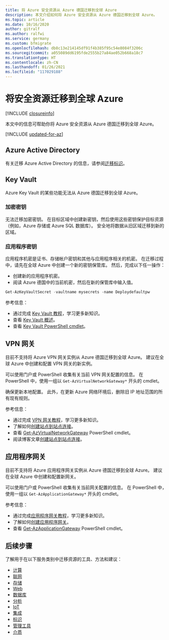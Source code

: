```yaml
---
title: 将 Azure 安全资源从 Azure 德国迁移到全球 Azure
description: 本文介绍如何将 Azure 安全资源从 Azure 德国迁移到全球 Azure。
ms.topic: article
ms.date: 10/16/2020
author: gitralf
ms.author: ralfwi
ms.service: germany
ms.custom: bfmigrate
ms.openlocfilehash: db8c13e214145df91f4b385f95c54e8084f3206c
ms.sourcegitcommit: a055089dd6195fde2555b27a84ae052b668a18c7
ms.translationtype: HT
ms.contentlocale: zh-CN
ms.lasthandoff: 01/26/2021
ms.locfileid: "117029188"
---
```

# <a name="migrate-security-resources-to-global-azure"></a>将安全资源迁移到全球 Azure

[!INCLUDE [closureinfo](../../includes/germany-closure-info.md)]

本文中的信息可帮助你将 Azure 安全资源从 Azure 德国迁移到全球 Azure。

[!INCLUDE [updated-for-az](../../includes/updated-for-az.md)]

## <a name="azure-active-directory"></a>Azure Active Directory

有关迁移 Azure Active Directory 的信息，请参阅[迁移标识](./germany-migration-identity.md#azure-active-directory)。

## <a name="key-vault"></a>Key Vault

Azure Key Vault 的某些功能无法从 Azure 德国迁移到全球 Azure。

### <a name="encryption-keys"></a>加密密钥

无法迁移加密密钥。 在目标区域中创建新密钥，然后使用这些密钥保护目标资源（例如，Azure 存储或 Azure SQL 数据库）。 安全地将数据从旧区域迁移到新的区域。

### <a name="application-secrets"></a>应用程序密钥

应用程序机密是证书、存储帐户密钥和其他与应用程序相关的机密。 在迁移过程中，请先在全球 Azure 中创建一个新的密钥保管库。 然后，完成以下任一操作：

- 创建新的应用程序机密。
- 阅读 Azure 德国中的当前机密，然后在新的保管库中输入值。

```powershell
Get-AzKeyVaultSecret -vaultname mysecrets -name Deploydefaultpw
```

参考信息：

- 通过完成 [Key Vault 教程](../key-vault/index.yml)，学习更多新知识。
- 查看 [Key Vault 概述](../key-vault/general/overview.md)。
- 查看 [Key Vault PowerShell cmdlet](/powershell/module/az.keyvault/)。

## <a name="vpn-gateway"></a>VPN 网关

目前不支持将 Azure VPN 网关实例从 Azure 德国迁移到全球 Azure。 建议在全球 Azure 中创建和配置 VPN 网关的新实例。

可以使用门户或 PowerShell 收集有关当前 VPN 网关配置的信息。 在 PowerShell 中，使用一组以 `Get-AzVirtualNetworkGateway*` 开头的 cmdlet。

确保更新本地配置。 此外，在更新 Azure 网络环境后，删除旧 IP 地址范围的所有现有规则。

参考信息：

- 通过完成 [VPN 网关教程](../vpn-gateway/index.yml)，学习更多新知识。
- 了解如何[创建站点到站点连接](../vpn-gateway/tutorial-site-to-site-portal.md)。
- 查看 [Get-AzVirtualNetworkGateway](/powershell/module/az.network/get-azvirtualnetworkgateway) PowerShell cmdlet。
- 阅读博客文章[创建站点到站点连接](/archive/blogs/ralfwi/connecting-clouds)。
  
## <a name="application-gateway"></a>应用程序网关

目前不支持将 Azure 应用程序网关实例从 Azure 德国迁移到全球 Azure。 建议在全球 Azure 中创建和配置新网关。

可以使用门户或 PowerShell 收集有关当前网关配置的信息。 在 PowerShell 中，使用一组以 `Get-AzApplicationGateway*` 开头的 cmdlet。

参考信息：

- 通过完成[应用程序网关教程](../web-application-firewall/ag/application-gateway-web-application-firewall-portal.md)，学习更多新知识。
- 了解如何[创建应用程序网关](../application-gateway/quick-create-portal.md)。
- 查看 [Get-AzApplicationGateway](/powershell/module/az.network/get-azapplicationgateway) PowerShell cmdlet。

## <a name="next-steps"></a>后续步骤

了解用于在以下服务类别中迁移资源的工具、方法和建议：

- [计算](./germany-migration-compute.md)
- [联网](./germany-migration-networking.md)
- [存储](./germany-migration-storage.md)
- [Web](./germany-migration-web.md)
- [数据库](./germany-migration-databases.md)
- [分析](./germany-migration-analytics.md)
- [IoT](./germany-migration-iot.md)
- [集成](./germany-migration-integration.md)
- [标识](./germany-migration-identity.md)
- [管理工具](./germany-migration-management-tools.md)
- [介质](./germany-migration-media.md)